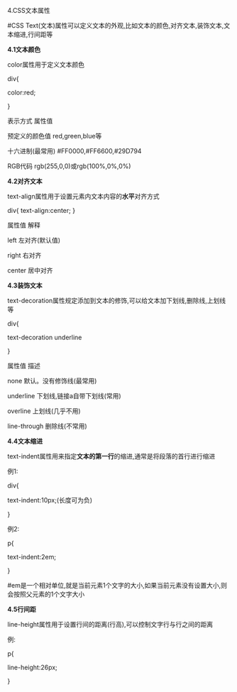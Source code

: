 4.CSS文本属性

#CSS Text(文本)属性可以定义文本的外观,比如文本的颜色,对齐文本,装饰文本,文本缩进,行间距等

**4.1文本颜色**

color属性用于定义文本颜色

div{

color:red;

}

表示方式                      属性值

预定义的颜色值           red,green,blue等

十六进制(最常用)         #FF0000,#FF6600,#29D794

RGB代码                       rgb(255,0,0)或rgb(100%,0%,0%)

**4.2对齐文本**

text-align属性用于设置元素内文本内容的**水平**对齐方式

div{
text-align:center;
}

属性值                解释

left                    左对齐(默认值)

right                 右对齐

center               居中对齐

**4.3装饰文本**

text-decoration属性规定添加到文本的修饰,可以给文本加下划线,删除线,上划线等

div{

text-decoration underline

}

属性值                   描述

none                      默认。没有修饰线(最常用)

underline              下划线,链接a自带下划线(常用)

overline                 上划线(几乎不用)

line-through          删除线(不常用)

**4.4文本缩进**

text-indent属性用来指定**文本的第一行**的缩进,通常是将段落的首行进行缩进

例1:

div{

text-indent:10px;(长度可为负)

}

例2:

p{

text-indent:2em;

}

#em是一个相对单位,就是当前元素1个文字的大小,如果当前元素没有设置大小,则会按照父元素的1个文字大小

**4.5行间距**

line-height属性用于设置行间的距离(行高),可以控制文字行与行之间的距离

例:

p{

line-height:26px;

}

   